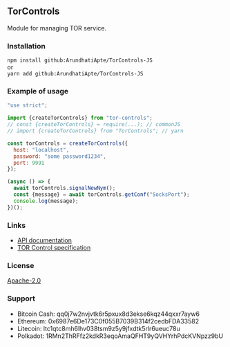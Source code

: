 ## TorControls

Module for managing TOR service.

### Installation

`npm install github:ArundhatiApte/TorControls-JS`  
or  
`yarn add github:ArundhatiApte/TorControls-JS`

### Example of usage

```js
"use strict";

import {createTorControls} from "tor-controls";
// const {createTorControls} = require(...); // commonJS
// import {createTorControls} from "TorControls"; // yarn

const torControls = createTorControls({
  host: "localhost",
  password: "some password1234",
  port: 9991
});

(async () => {
  await torControls.signalNewNym();
  const {message} = await torControls.getConf("SocksPort");
  console.log(message);
})();
```

### Links

- [API documentation](#doc/API.ru.md)
- [TOR Control specification](https://github.com/torproject/torspec/blob/main/control-spec.txt)

### License

[Apache-2.0](http://www.apache.org/licenses/LICENSE-2.0)

### Support

- Bitcoin Cash: qq0j7w2nvjvtk6r5pxux8d3ekse6kqz44qxxr7ayw6
- Ethereum: 0x6987e6De173C0f055B7039B314f2cedbFDA33582
- Litecoin: ltc1qtc8mh6lhv038tsm9z5y9jfxdtk5rlr6ueuc78u
- Polkadot: 1RMn2ThRFfz2kdkR3eqoAmaQFHT9yQVHYrhPdcKVNpzz9bU
